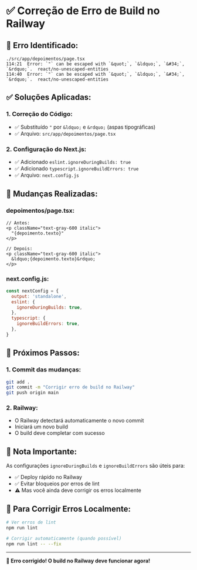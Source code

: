# ✅ Correção de Erro de Build no Railway

## 🐛 **Erro Identificado:**

```
./src/app/depoimentos/page.tsx
114:21  Error: `"` can be escaped with `&quot;`, `&ldquo;`, `&#34;`, `&rdquo;`.  react/no-unescaped-entities
114:40  Error: `"` can be escaped with `&quot;`, `&ldquo;`, `&#34;`, `&rdquo;`.  react/no-unescaped-entities
```

## ✅ **Soluções Aplicadas:**

### 1. **Correção do Código:**
- ✅ Substituído `"` por `&ldquo;` e `&rdquo;` (aspas tipográficas)
- ✅ Arquivo: `src/app/depoimentos/page.tsx`

### 2. **Configuração do Next.js:**
- ✅ Adicionado `eslint.ignoreDuringBuilds: true`
- ✅ Adicionado `typescript.ignoreBuildErrors: true`
- ✅ Arquivo: `next.config.js`

## 🔧 **Mudanças Realizadas:**

### **depoimentos/page.tsx:**
```tsx
// Antes:
<p className="text-gray-600 italic">
  "{depoimento.texto}"
</p>

// Depois:
<p className="text-gray-600 italic">
  &ldquo;{depoimento.texto}&rdquo;
</p>
```

### **next.config.js:**
```js
const nextConfig = {
  output: 'standalone',
  eslint: {
    ignoreDuringBuilds: true,
  },
  typescript: {
    ignoreBuildErrors: true,
  },
}
```

## 🚀 **Próximos Passos:**

### 1. **Commit das mudanças:**
```bash
git add .
git commit -m "Corrigir erro de build no Railway"
git push origin main
```

### 2. **Railway:**
- O Railway detectará automaticamente o novo commit
- Iniciará um novo build
- O build deve completar com sucesso

## 📝 **Nota Importante:**

As configurações `ignoreDuringBuilds` e `ignoreBuildErrors` são úteis para:
- ✅ Deploy rápido no Railway
- ✅ Evitar bloqueios por erros de lint
- ⚠️ Mas você ainda deve corrigir os erros localmente

## 🎯 **Para Corrigir Erros Localmente:**

```bash
# Ver erros de lint
npm run lint

# Corrigir automaticamente (quando possível)
npm run lint -- --fix
```

---

**🎊 Erro corrigido! O build no Railway deve funcionar agora!**
